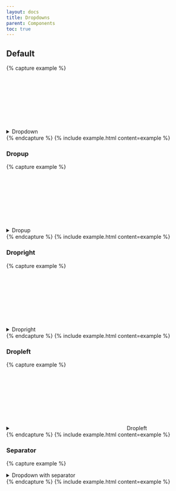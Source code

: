 ```yaml
---
layout: docs
title: Dropdowns
parent: Components
toc: true
---
```


## Default

{% capture example %}
<details class="dropdown">
  <summary class="btn">
    <span>Dropdown</span>
    <svg class="icon icon-small">
      <use xlink:href="/assets/icons/feather.svg#chevron-down"/>
    </svg>
  </summary>
  <ul class="dropdown-menu">
    <li><a class="dropdown-item" href="#">First item</a></li>
    <li><a class="dropdown-item" href="#">Second item</a></li>
    <li><a class="dropdown-item" href="#">Third item</a></li>
  </ul>
</details>
{% endcapture %}
{% include example.html content=example %}

### Dropup
{% capture example %}
<details class="dropdown">
  <summary class="btn">
    <span>Dropup</span>
    <svg class="icon icon-small">
      <use xlink:href="/assets/icons/feather.svg#chevron-up"/>
    </svg>
  </summary>
  <ul class="dropdown-menu dropdown-menu-up">
    <li><a class="dropdown-item" href="#">First item</a></li>
    <li><a class="dropdown-item" href="#">Second item</a></li>
    <li><a class="dropdown-item" href="#">Third item</a></li>
  </ul>
</details>
{% endcapture %}
{% include example.html content=example %}

### Dropright

{% capture example %}
<details class="dropdown">
  <summary class="btn">
    <span>Dropright</span>
    <svg class="icon icon-small">
      <use xlink:href="/assets/icons/feather.svg#chevron-right"/>
    </svg>
  </summary>
  <ul class="dropdown-menu dropdown-menu-rt">
    <li><a class="dropdown-item" href="#">First item</a></li>
    <li><a class="dropdown-item" href="#">Second item</a></li>
    <li><a class="dropdown-item" href="#">Third item</a></li>
  </ul>
</details>
{% endcapture %}
{% include example.html content=example %}

### Dropleft

{% capture example %}
<details class="dropdown">
  <summary class="btn">
    <svg class="icon icon-small">
      <use xlink:href="/assets/icons/feather.svg#chevron-left"/>
    </svg>
    <span>Dropleft</span>
  </summary>
  <ul class="dropdown-menu dropdown-menu-lt">
    <li><a class="dropdown-item" href="#">First item</a></li>
    <li><a class="dropdown-item" href="#">Second item</a></li>
    <li><a class="dropdown-item" href="#">Third item</a></li>
  </ul>
</details>
{% endcapture %}
{% include example.html content=example %}

### Separator

{% capture example %}
<details class="dropdown">
  <summary class="btn">
    Dropdown with separator
  </summary>
  <ul class="dropdown-menu">
    <li><a class="dropdown-item" href="#">First item</a></li>
    <li><a class="dropdown-item" href="#">Second item</a></li>
    <li><a class="dropdown-item" href="#">Third item</a></li>
    <li class="dropdown-item-separator"></li>
    <li><a class="dropdown-item" href="#">Fourth item</a></li>
  </ul>
</details>
{% endcapture %}
{% include example.html content=example %}

